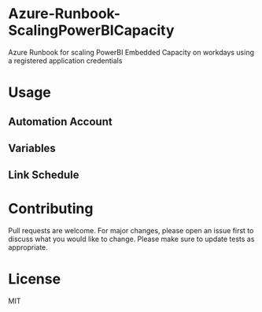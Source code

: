 # Azure-Runbook-ScalingPowerBICapacity
Azure Runbook for scaling PowerBI Embedded Capacity on workdays using a registered application credentials

# Usage

## Automation Account

## Variables

## Link Schedule


# Contributing
Pull requests are welcome. For major changes, please open an issue first to discuss what you would like to change.
Please make sure to update tests as appropriate.

# License
MIT
